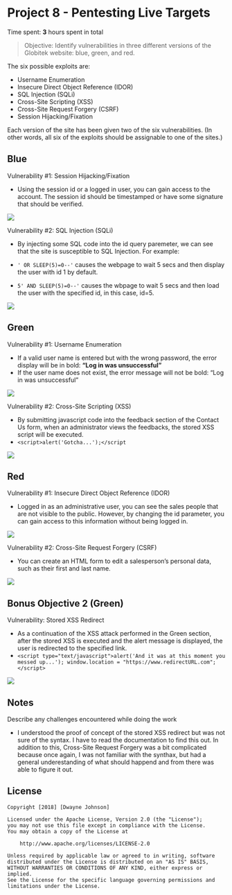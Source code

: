 # Project 8 - Pentesting Live Targets

Time spent: **3** hours spent in total

> Objective: Identify vulnerabilities in three different versions of the Globitek website: blue, green, and red.

The six possible exploits are:
* Username Enumeration
* Insecure Direct Object Reference (IDOR)
* SQL Injection (SQLi)
* Cross-Site Scripting (XSS)
* Cross-Site Request Forgery (CSRF)
* Session Hijacking/Fixation

Each version of the site has been given two of the six vulnerabilities. (In other words, all six of the exploits should be assignable to one of the sites.)

## Blue

Vulnerability #1: Session Hijacking/Fixation
- Using the session id or a logged in user, you can gain access to the account. The session id should be timestamped or have some signature that should be verified.

![](https://i.imgur.com/AO1gAv6.gif)

Vulnerability #2: SQL Injection (SQLi)
- By injecting some SQL code into the id query paremeter, we can see that the site is susceptible to SQL Injection. For example: 

- `' OR SLEEP(5)=0--'` causes the webpage to wait 5 secs and then display the user with id 1 by default.

- `5' AND SLEEP(5)=0--'` causes the wbpage to wait 5 secs and then load the user with the specified id, in this case, id=5.


![](https://i.imgur.com/ek7EdgZ.gif)



## Green

Vulnerability #1: Username Enumeration
- If a valid user name is entered but with the wrong password, the error display will be in bold: **“Log in was unsuccessful”**
- If the user name does not exist, the error message will not be bold: “Log in was unsuccessful”

![](https://i.imgur.com/bKJq4je.gif)

Vulnerability #2: Cross-Site Scripting (XSS)
- By submitting javascript code into the feedback section of the Contact Us form, when an administrator views the feedbacks, the stored XSS script will be executed.
- `<script>alert('Gotcha...');</script`

![](https://i.imgur.com/TCyeMeV.gif)


## Red

Vulnerability #1: Insecure Direct Object Reference (IDOR)
- Logged in as an administrative user, you can see the sales people that are not visible to the public. However, by changing the id parameter, you can gain access to this information without being logged in.

![](https://i.imgur.com/1kE2M3Z.gif)

Vulnerability #2: Cross-Site Request Forgery (CSRF)
- You can create an HTML form to edit a salesperson’s personal data, such as their first and last name.

![](https://i.imgur.com/KFhMlEI.gif)

## Bonus Objective 2 (Green)

Vulnerability: Stored XSS Redirect
- As a continuation of the XSS attack performed in the Green section, after the stored XSS is executed and the alert message is displayed, the user is redirected to the specified link.
- `<script type="text/javascript">alert('And it was at this moment you messed up...'); window.location = "https://www.redirectURL.com";</script>`

![](https://i.imgur.com/BGlpFfH.gif)



## Notes

Describe any challenges encountered while doing the work
- I understood the proof of concept of the stored XSS redirect but was not sure of the syntax. I have to read the documentation to find this out. In addition to this, Cross-Site Request Forgery was a bit complicated because once again, I was not familiar with the synthax, but had a general underestanding of what should happend and from there was able to figure it out.


## License

    Copyright [2018] [Dwayne Johnson]

    Licensed under the Apache License, Version 2.0 (the "License");
    you may not use this file except in compliance with the License.
    You may obtain a copy of the License at

        http://www.apache.org/licenses/LICENSE-2.0

    Unless required by applicable law or agreed to in writing, software
    distributed under the License is distributed on an "AS IS" BASIS,
    WITHOUT WARRANTIES OR CONDITIONS OF ANY KIND, either express or implied.
    See the License for the specific language governing permissions and
    limitations under the License.
